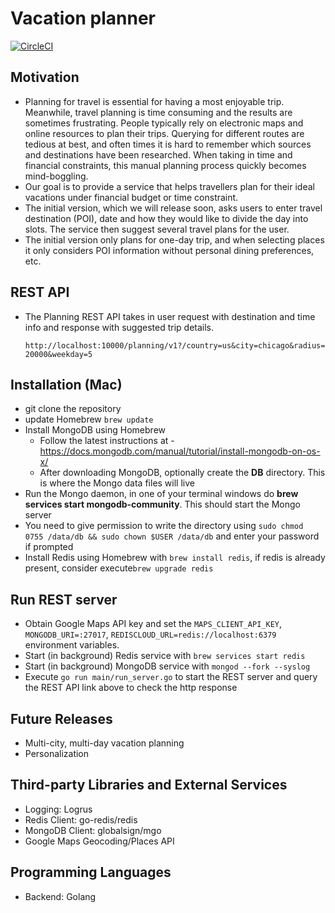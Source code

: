 # Vacation planner
[![CircleCI](https://circleci.com/gh/weihesdlegend/Vacation-Planner/tree/master.svg?style=svg&circle-token=7f88a49fd72bbe5020c873e24bc5f8a6e47bad63)](https://circleci.com/gh/weihesdlegend/Vacation-Planner/tree/master)

## Motivation
* Planning for travel is essential for having a most enjoyable trip. 
Meanwhile, travel planning is time consuming and the results are sometimes frustrating. 
People typically rely on electronic maps and online resources to plan their trips. 
Querying for different routes are tedious at best, and often times it is hard to remember which sources and destinations have been researched.
When taking in time and financial constraints, this manual planning process quickly becomes mind-boggling.
* Our goal is to provide a service that helps travellers plan for their ideal vacations under financial budget or time constraint.
* The initial version, which we will release soon, asks users to enter travel destination (POI), date and how they would like to divide the day into slots.
The service then suggest several travel plans for the user.
* The initial version only plans for one-day trip, and when selecting places it only considers POI information without personal dining preferences, etc.

## REST API
* The Planning REST API takes in user request with destination and time info and response with suggested trip details.

    `http://localhost:10000/planning/v1?/country=us&city=chicago&radius=20000&weekday=5`


## Installation (Mac)
* git clone the repository
* update Homebrew `brew update`
* Install MongoDB using Homebrew
    + Follow the latest instructions at - https://docs.mongodb.com/manual/tutorial/install-mongodb-on-os-x/
    + After downloading MongoDB, optionally create the **DB** directory. This is where the Mongo data files will live
* Run the Mongo daemon, in one of your terminal windows do **brew services start mongodb-community**. This should start the Mongo server
* You need to give permission to write the directory using `sudo chmod 0755 /data/db && sudo chown $USER /data/db` and enter your password if prompted
* Install Redis using Homebrew with `brew install redis`, if redis is already present, consider execute`brew upgrade redis`

## Run REST server
* Obtain Google Maps API key and set the `MAPS_CLIENT_API_KEY`, `MONGODB_URI=:27017`,
`REDISCLOUD_URL=redis://localhost:6379` environment variables.
* Start (in background) Redis service with `brew services start redis`
* Start (in background) MongoDB service with `mongod --fork --syslog`
* Execute `go run main/run_server.go` to start the REST server and query the REST API link above to check the http response

## Future Releases
* Multi-city, multi-day vacation planning
* Personalization


## Third-party Libraries and External Services
* Logging: Logrus
* Redis Client: go-redis/redis
* MongoDB Client: globalsign/mgo
* Google Maps Geocoding/Places API


## Programming Languages
* Backend: Golang
